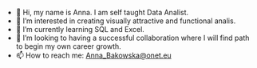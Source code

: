 - 👋 Hi, my name is Anna. I am self taught Data Analist. 
- 👀 I’m interested in creating visually attractive and functional analis. 
- 🌱 I’m currently learning SQL and Excel. 
- 💞️ I’m looking to having a successful collaboration where I will find path to begin my own career growth.
- 📫 How to reach me: Anna_Bakowska@onet.eu

<!---
annbak0349/annbak0349 is a ✨ special ✨ repository because its `README.md` (this file) appears on your GitHub profile.
You can click the Preview link to take a look at your changes.
--->
